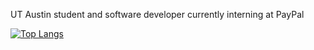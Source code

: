 UT Austin student and software developer currently interning at PayPal

[![Top Langs](https://github-readme-stats.vercel.app/api/top-langs/?username=rjames187&layout=compact&hide=html,css,nix,pug,procfile&langs_count=20)](https://github.com/anuraghazra/github-readme-stats)



